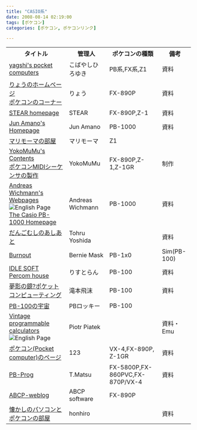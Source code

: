 ```yaml
---
title: "CASIO系"
date: 2008-08-14 02:19:00
tags: [ポケコン]
categories: [ポケコン, ポケコンリンク]

---
```


<table><tr>
<th>
タイトル
</th>
<th>
管理人
</th>
<th>
ポケコンの種類
</th>
<th>
備考
</th>
</tr>
<tr>
<td>
<a href="http://www.oit.ac.jp/bme/~yagshi/misc/pocketcom/">yagshi's pocket computers</a>
</td>
<td>
こばやしひろゆき
</td>
<td>
PB系,FX系,Z1
</td>
<td>
資料
</td>
</tr>
<tr>
<td>
<a href="http://www.d8.dion.ne.jp/~ryo_k/">りょうのホームページ</a><br /><a href="http://www.d8.dion.ne.jp/~ryo_k/pc98/pokecom/pokecom.htm">ポケコンのコーナー</a>
</td>
<td>
りょう
</td>
<td>
FX-890P
</td>
<td>
資料
</td>
</tr>
<tr>
<td>
<a href="http://homepage2.nifty.com/stear/">STEAR homepage</a>
</td>
<td>
STEAR
</td>
<td>
FX-890P,Z-1
</td>
<td>
資料
</td>
</tr>
<tr>
<td>
<a href="http://homepage3.nifty.com/lsigame/">Jun Amano's Homepage</a>
</td>
<td>
Jun Amano
</td>
<td>
PB-1000
</td>
<td>
資料
</td>
</tr>
<tr>
<td>
<a href="http://www.liv0.com/">マリモーマの部屋</a><!-- http://777.or.nu/ -->
</td>
<td>
マリモーマ
</td>
<td>
Z1
</td>
<td>
</td>
</tr>
<tr>
<td>
<a href="http://www3.cnet.ne.jp/yokomizu/">YokoMuMu's Contents</a><br /><a href="http://web.archive.org/web/20081012090326/www3.cnet.ne.jp/yokomizu/pokecom.html">ポケコンMIDIシーケンサの製作</a>
</td>
<td>
YokoMuMu
</td>
<td>
FX-890P,Z-1,Z-1GR
</td>
<td>
制作
</td>
</tr>
<tr>
<td>
<a href="http://www.itkp.uni-bonn.de/~wichmann/">Andreas Wichmann's Webpages</a><img src="//image/flag_eng.gif" alt="English Page" /><br /><a href="http://www.itkp.uni-bonn.de/~wichmann/pb1000.html">The Casio PB-1000 Homepage</a>
</td>
<td>
Andreas Wichmann
</td>
<td>
PB-1000
</td>
<td>
資料
</td>
</tr>
<tr>
<td>
<a href="http://homepage1.nifty.com/dagoshi/">だんごむしのあしあと</a>
</td>
<td>
Tohru Yoshida
</td>
<td>
</td>
<td>
資料
</td>
</tr>
<tr>
<td>
<a href="http://p6ers.net/bernie/">Burnout</a><!-- http://bernie.hp.infoseek.co.jp/ -->
</td>
<td>
Bernie Mask
</td>
<td>
PB-1x0
</td>
<td>
Sim(PB-100)
</td>
</tr>
<tr>
<td>
<a href="http://idle.s27.xrea.com/">IDLE SOFT</a><br /><a href="http://idle.s27.xrea.com/comp/">Percom house</a>
</td>
<td>
りすとらん
</td>
<td>
PB-100
</td>
<td>
資料
</td>
</tr>
<tr>
<td>
<a href="http://homepage3.nifty.com/tshibuki/">夢影の鏡?ポケットコンピューティング</a><!-- http://tshibuki.hp.infoseek.co.jp/ -->
</td>
<td>
滝本飛沫
</td>
<td>
PB-100
</td>
<td>
資料
</td>
</tr>
<tr>
<td>
<a href="http://www.geocities.jp/pbrocky544/">PB-100の宇宙</a>
</td>
<td>
PBロッキー
</td>
<td>
PB-100
</td>
<td>
</td>
</tr>
<tr>
<td>
<a href="http://www.pisi.com.pl/piotr433/">Vintage programmable calculators</a><img src="//image/flag_eng.gif" alt="English Page" />
</td>
<td>
Piotr Piatek
</td>
<td>
</td>
<td>
資料・Emu
</td>
</tr>
<tr>
<td>
<a href="http://luckleo.cocolog-nifty.com/pockecom/">ポケコン(Pocket computer)のページ</a>
</td>
<td>
123
</td>
<td>
VX-4,FX-890P, Z-1GR
</td>
<td>
資料
</td>
</tr>
<tr>
<td>
<a href="http://pb-prog.sakura.ne.jp/">PB-Prog</a>
</td>
<td>
T.Matsu
</td>
<td>
FX-5800P,FX-860PVC,FX-870P/VX-4
</td>
<td>
資料
</td>
</tr>
<tr>
<td>
<a href="http://weblog.abcp-net.org/pockecom/">ABCP-weblog</a>
</td>
<td>
ABCP software
</td>
<td>
FX-890P
</td>
<td>
</td>
</tr>
<tr>
<td>
<a href="http://www.nexyzbb.ne.jp/~honhiro/">懐かしのパソコンとポケコンの部屋</a>
</td>
<td>
honhiro
</td>
<td>
</td>
<td>
資料
</td>
</tr>
</table>
